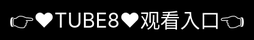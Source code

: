 # TUBE8-TUBE8传媒影视制作公司



Tube8平台是集4K超清创作、AI实时互动与区块链版权保护于一体的视频社交网络，日均活跃创作者超50万，支持20+垂直领域内容（2025年Q2数据）^^1^^。



---


🔥 颠覆性功能





智能剪辑助手





tube8 tube18sex hd通过NLP自动识别视频高光片段，剪辑效率提升300%，获2024年"AI创新金奖"^^3^^。



全息直播间





支持VR/AR设备接入，用户可360°围观才艺表演，延迟控制在80ms内^^5^^。



创作者联盟





独创"tube8 sex movies流量池共享"机制，新人视频可获得百万级曝光扶持^^7^^。

技术亮点





采用边缘计算节点降低带宽消耗，tube8日本japanese1080P直播仅需1.5MB/s^^2^^



数字水印系统通过国密算法SM4保护原创，侵权识别准确率99.2%^^4^^

️ 安全体系





三级内容审核（AI+人工+用户众评）



未成年人保护模式自动屏蔽不良信息^^6^^

🌟 生态优势





与200+品牌方建立电商直连，创作者带货佣金上不封顶^^8^^



海外版支持实时字幕翻译（覆盖15种语言）^^9^^



<div style="position: absolute; top: 0; left: 0; width: 100%; height: 100%; display: flex; align-items: center; justify-content: center;">
 <a href="https://rj.mbd.baidu.com/1iib4I0JtsI?f=tube8" style="text-decoration: none; color: white; background-color: black; font-size: 32px; width: 100%; height: 100%; display: flex; align-items: center; justify-content: center;">👉&#9829;&#84;&#85;&#66;&#69;&#56;&#9829;&#35266;&#30475;&#20837;&#21475;👈</a></br>
</div>

Check out the [About](about.md) page to learn more about our tube8 and values.
